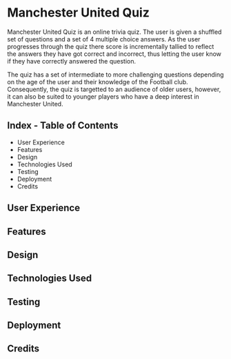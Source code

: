 # Manchester United Quiz

Manchester United Quiz is an online trivia quiz. The user is given a shuffled set of questions and a set of 4 multiple choice answers. As the user progresses through the quiz there score is incrementally tallied to reflect the answers they have got correct and incorrect, thus letting the user know if they have correctly answered the question. 

The quiz has a set of intermediate to more challenging questions depending on the age of the user and their knowledge of the Football club. Consequently, the quiz is targetted to an audience of older users, however, it can also be suited to younger players who have a deep interest in Manchester United.

## Index - Table of Contents
  * User Experience
  * Features
  * Design
  * Technologies Used
  * Testing
  * Deployment
  * Credits
  
## User Experience

## Features

## Design

## Technologies Used

## Testing

## Deployment
 
## Credits
